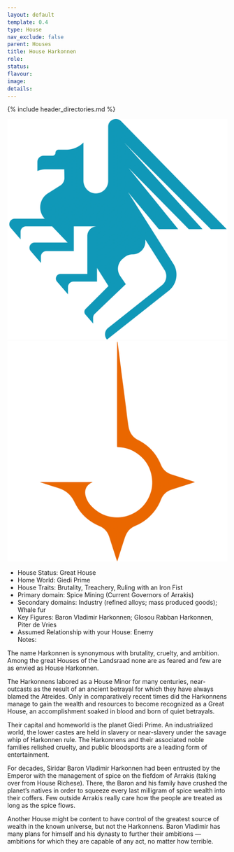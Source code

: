 ```yaml
---
layout: default
template: 0.4
type: House
nav_exclude: false
parent: Houses
title: House Harkonnen
role: 
status: 
flavour: 
image: 
details:
---
```

{% include header_directories.md %}

![](../../imgs/Pasted%20image%2020250607152001.png)  ![](../../imgs/Pasted%20image%2020250607152106.png)

- House Status: Great House  
- Home World: Giedi Prime  
- House Traits: Brutality, Treachery, Ruling with an Iron Fist  
- Primary domain: Spice Mining (Current Governors of Arrakis)  
- Secondary domains: Industry (refined alloys; mass produced goods); Whale fur  
- Key Figures: Baron Vladimir Harkonnen; Glosou Rabban Harkonnen, Piter de Vries  
- Assumed Relationship with your House: Enemy  
Notes:  

The name Harkonnen is synonymous with brutality, cruelty, and ambition. Among the great Houses of the Landsraad none are as feared and few are as envied as House Harkonnen.  

The Harkonnens labored as a House Minor for many centuries, near-outcasts as the result of an ancient
betrayal for which they have always blamed the Atreides. Only in comparatively recent times did the Harkonnens manage to gain the wealth and resources to become recognized as a Great House, an accomplishment soaked in blood and born of quiet betrayals.  

Their capital and homeworld is the planet Giedi Prime. An industrialized world, the lower castes are held in slavery or near-slavery under the savage whip of Harkonnen rule. The Harkonnens and their associated noble families relished cruelty, and public bloodsports are a leading form of entertainment.  

For decades, Siridar Baron Vladimir Harkonnen had been entrusted by the Emperor with the management of spice on the fiefdom of Arrakis (taking over from House Richese). There, the Baron and his family have crushed the planet’s natives in order to squeeze every last milligram of spice wealth into their coffers. Few outside Arrakis really care how the people are treated as long as the spice flows.  

Another House might be content to have control of the greatest source of wealth in the known universe, but not the Harkonnens. Baron Vladimir has many plans for himself and his dynasty to further their ambitions — ambitions for which they are capable of any act, no matter how terrible.  